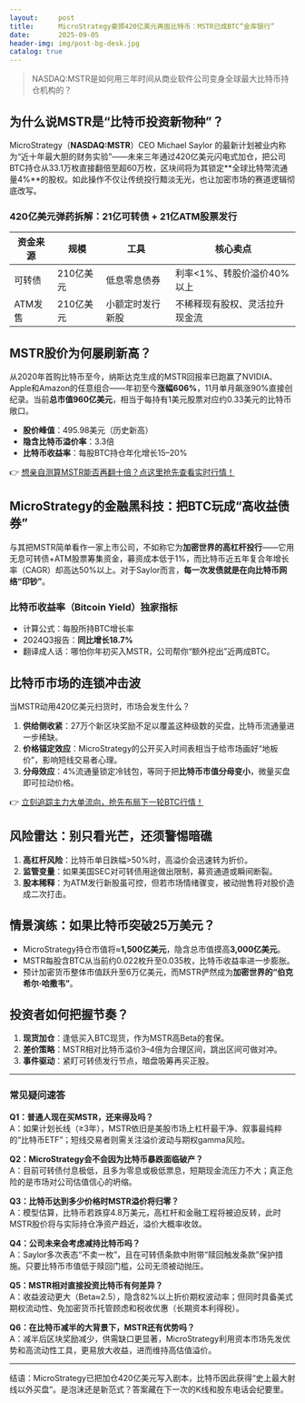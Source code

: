 ```yaml
---
layout:     post
title:      MicroStrategy豪掷420亿美元再囤比特币：MSTR已成BTC“金库银行”
date:       2025-09-05
header-img: img/post-bg-desk.jpg
catalog: true
---
```


> NASDAQ:MSTR是如何用三年时间从商业软件公司变身全球最大比特币持仓机构的？

## 为什么说MSTR是“比特币投资新物种”？

MicroStrategy（**NASDAQ:MSTR**）CEO Michael Saylor 的最新计划被业内称为“近十年最大胆的财务实验”——未来三年通过420亿美元闪电式加仓，把公司BTC持仓从33.1万枚直接翻倍至超60万枚，区块间将为其锁定**全球比特幣流通量4%**的股权。如此操作不仅让传统投行黯淡无光，也让加密市场的赛道逻辑彻底改写。

### 420亿美元弹药拆解：21亿可转债 + 21亿ATM股票发行
| 资金来源 | 规模 | 工具 | 核心卖点 |
|---|---|---|---|
| 可转债 | 210亿美元 | 低息零息债券 | 利率<1%、转股价溢价40%以上 |
| ATM发售 | 210亿美元 | 小额定时发行新股 | 不稀释现有股权、灵活拉升现金流 |

## MSTR股价为何屡刷新高？

从2020年首购比特币至今，纳斯达克生成的MSTR回报率已跑赢了NVIDIA、Apple和Amazon的任意组合——年初至今**涨幅606%**，11月单月飙涨90%直接创纪录。当前**总市值960亿美元**，相当于每持有1美元股票对应约0.33美元的比特币敞口。

- **股价峰值**：495.98美元（历史新高）
- **隐含比特币溢价率**：3.3倍
- **比特币收益率**：每股BTC持仓年化增长15–20%

👉 [想亲自测算MSTR能否再翻十倍？点这里抢先查看实时行情！](https://okxdog.com/)

## MicroStrategy的金融黑科技：把BTC玩成“高收益债券”

与其把MSTR简单看作一家上市公司，不如称它为**加密世界的高杠杆投行**——它用无息可转债+ATM股票筹集资金，募资成本低于1%，而比特币近五年复合年增长率（CAGR）却高达50%以上。对于Saylor而言，**每一次发债就是在向比特币网络“印钞”**。

### 比特币收益率（Bitcoin Yield）独家指标
- 计算公式：每股所持BTC增长率
- 2024Q3报告：**同比增长18.7%**
- 翻译成人话：哪怕你年初买入MSTR，公司帮你“额外挖出”近两成BTC。

## 比特币市场的连锁冲击波

当MSTR动用420亿美元扫货时，市场会发生什么？

1. **供给侧收紧**：27万个新区块奖励不足以覆盖这种级数的买盘，比特币流通量进一步稀缺。
2. **价格锚定效应**：MicroStrategy的公开买入时间表相当于给市场画好“地板价”，影响短线交易者心理。
3. **分母效应**：4%流通量锁定冷钱包，等同于把**比特币市值分母变小**，微量买盘即可拉动价格。

👉 [立刻追踪主力大单流向，抢先布局下一轮BTC行情！](https://okxdog.com/)

## 风险雷达：别只看光芒，还须警惕暗礁

1. **高杠杆风险**：比特币单日跌幅>50%时，高溢价会迅速转为折价。
2. **监管变量**：如果美国SEC对可转债用途做出限制，募资通道或瞬间断裂。
3. **股本稀释**：为ATM发行新股虽可控，但若市场情绪骤变，被动抛售将对股价造成二次打击。

## 情景演练：如果比特币突破25万美元？

- MicroStrategy持仓市值将≈**1,500亿美元**，隐含总市值摸高**3,000亿美元**。
- MSTR每股含BTC从当前约0.022枚升至0.035枚，比特币收益率进一步膨胀。
- 预计加密货币整体市值跃升至6万亿美元，而MSTR俨然成为**加密世界的“伯克希尔·哈撒韦”**。

## 投资者如何把握节奏？

1. **现货加仓**：逢低买入BTC现货，作为MSTR高Beta的套保。
2. **差价策略**：MSTR相对比特币溢价3–4倍为合理区间，跳出区间可做对冲。
3. **事件驱动**：紧盯可转债发行节点，暗盘吸筹再买正股。

---

### 常见疑问速答

**Q1：普通人现在买MSTR，还来得及吗？**  
A：如果计划长线（≥3年），MSTR依旧是美股市场上杠杆最干净、叙事最纯粹的“比特币ETF”；短线交易者则需关注溢价波动与期权gamma风险。

**Q2：MicroStrategy会不会因为比特币暴跌面临破产？**  
A：目前可转债付息极低，且多为零息或极低票息，短期现金流压力不大；真正危险的是市场对公司估值信心的坍缩。

**Q3：比特币达到多少价格时MSTR溢价将归零？**  
A：模型估算，比特币若跌穿4.8万美元，高杠杆和金融工程将被迫反转，此时MSTR股价将与实际持仓净资产趋近，溢价大概率收敛。

**Q4：公司未来会考虑减持比特币吗？**  
A：Saylor多次表态“不卖一枚”，且在可转债条款中附带“赎回触发条款”保护措施。只要比特币市值低于赎回门槛，公司无须被动抛压。

**Q5：MSTR相对直接投资比特币有何差异？**  
A：收益波动更大（Beta≈2.5），隐含82%以上折价期权波动率；但同时具备美式期权流动性、免加密货币托管顾虑和税收优惠（长期资本利得税）。

**Q6：在比特币减半的大背景下，MSTR还有优势吗？**  
A：减半后区块奖励减少，供需缺口更显著，MicroStrategy利用资本市场先发优势和高流动性工具，更易放大收益，进而维持高估值溢价。

---

结语：MicroStrategy已把加仓420亿美元写入剧本，比特币因此获得“史上最大射线以外买盘”。是泡沫还是新范式？答案藏在下一次的K线和股东电话会纪要里。